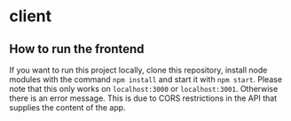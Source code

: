 # client

## How to run the frontend

If you want to run this project locally, clone this repository, install node modules with the command `npm install` and start it with `npm start`. Please note that this only works on `localhost:3000` or `localhost:3001`. Otherwise there is an error message. This is due to CORS restrictions in the API that supplies the content of the app.
